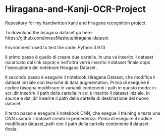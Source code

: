 # Hiragana-and-Kanji-OCR-Project

Repository for my handwritten kanji and hiragana recognition project.

To download the hiragana dataset go here: https://github.com/inoueMashuu/hiragana-dataset

Environment used to test the code: Python 3.9.13


Il primo passo è quello di creare due cartelle. In una va inserito il dataset (scaricato dal link sopra) e nell'altra verrà inserito il dataset finale dopo l'esecuzione del notebook Hiragana Dataset.

Il secondo passo è eseguire il notebook Hiragana Dataset, che modifica il dataset iniziale con tecniche di data augmentation. Prima di eseguire il codice bisogna modificare le variabili contenenti i path in questo modo: in scr_dir inserire il path della cartella in cui è inserito il dataset iniziale, in source e dst_dir inserire il path della cartella di destinazione del nuovo dataset.

Il terzo passo è eseguire il notebook CNN, che esegue il training e testa una CNN usando il dataset creato in precedenza. Prima di eseguire il codice modificare dataset_path con il path della cartella contenente il dataset finale.
